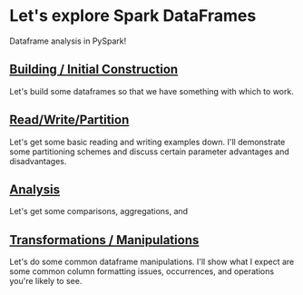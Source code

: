 # Let's explore Spark DataFrames
Dataframe analysis in PySpark!

<!-- [(home)](https://dmerz75.github.io/spark2_dfanalysis)
[(git-home)](https://github.com/dmerz75/spark2_dfanalysis) -->
<!-- [Iridium](https://dmerz75.github.io/iridium_catalyst/) for details. -->


## [Building / Initial Construction](pages/Building_DataFrames.md)

Let's build some dataframes so that we have something with which to work.


## [Read/Write/Partition](pages/Read_Write_Partition.md)

Let's get some basic reading and writing examples down. I'll demonstrate some
partitioning schemes and discuss certain parameter advantages and disadvantages.


## [Analysis](pages/Analysis.md)

Let's get some comparisons, aggregations, and


## [Transformations / Manipulations](pages/transformations.md)

Let's do some common dataframe manipulations. I'll show what I expect are some
common column formatting issues, occurrences, and operations you're likely to see.



<!-- ## Python
```python

for i in range(10):
    print(i) -->
<!-- ``` -->
